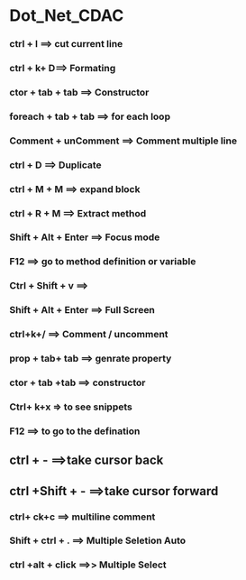 # Dot_Net_CDAC

### ctrl + l ==> cut current line
### ctrl + k+ D==> Formating
### ctor + tab + tab ==> Constructor
### foreach + tab + tab ==> for each loop
### Comment + unComment ==> Comment multiple line
### ctrl + D ==> Duplicate
### ctrl + M + M ==> expand block
### ctrl + R + M ==> Extract method 
### Shift + Alt + Enter ==> Focus mode
### F12   ==> go to method definition or variable
### Ctrl + Shift + v ==> 
### Shift + Alt + Enter ==> Full Screen 
### ctrl+k+/  ==> Comment / uncomment

### prop + tab+ tab ==> genrate property
### ctor + tab +tab ==> constructor

### Ctrl+ k+x => to see snippets 

### F12 ==> to go to the defination

## ctrl + - ==>take cursor back 
## ctrl +Shift + - ==>take cursor forward

### ctrl+ ck+c ==> multiline comment


### Shift + ctrl + .    ==> Multiple Seletion Auto

### ctrl +alt + click ==>> Multiple Select 